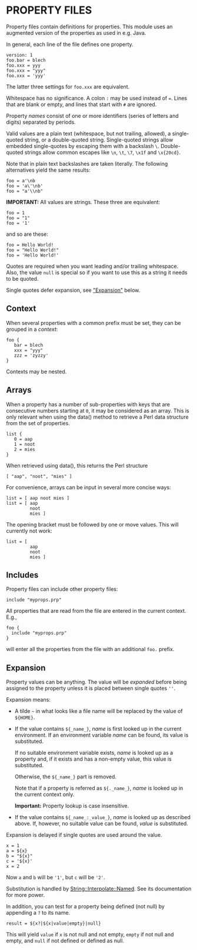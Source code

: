 # PROPERTY FILES

Property files contain definitions for properties. This module uses an
augmented version of the properties as used in e.g. Java.

In general, each line of the file defines one property.

    version: 1
    foo.bar = blech
    foo.xxx = yyy
    foo.xxx = "yyy"
    foo.xxx = 'yyy'

The latter three settings for `foo.xxx` are equivalent.

Whitespace has no significance. A colon `:` may be used instead of
`=`. Lines that are blank or empty, and lines that start with `#`
are ignored.

Property _names_ consist of one or more identifiers (series of
letters and digits) separated by periods.

Valid values are a plain text (whitespace, but not trailing, allowed),
a single-quoted string, or a double-quoted string. Single-quoted
strings allow embedded single-quotes by escaping them with a backslash
`\`. Double-quoted strings allow common escapes like `\n`, `\t`,
`\7`, `\x1f` and `\x{20cd}`.

Note that in plain text backslashes are taken literally. The following
alternatives yield the same results:

    foo = a'\nb
    foo = 'a\'\nb'
    foo = "a'\\nb"

**IMPORTANT:** All values are strings. These three are equivalent:

    foo = 1
    foo = "1"
    foo = '1'

and so are these:

    foo = Hello World!
    foo = "Hello World!"
    foo = 'Hello World!'

Quotes are required when you want leading and/or trailing whitespace.
Also, the value `null` is special so if you want to use this as a string
it needs to be quoted.

Single quotes defer expansion, see ["Expansion"](#expansion) below.

## Context

When several properties with a common prefix must be set, they can be
grouped in a _context_:

    foo {
       bar = blech
       xxx = "yyy"
       zzz = 'zyzzy'
    }

Contexts may be nested.

## Arrays

When a property has a number of sub-properties with keys that are
consecutive numbers starting at `0`, it may be considered as an
array. This is only relevant when using the data() method to retrieve
a Perl data structure from the set of properties.

    list {
       0 = aap
       1 = noot
       2 = mies
    }

When retrieved using data(), this returns the Perl structure

    [ "aap", "noot", "mies" ]

For convenience, arrays can be input in several more concise ways:

    list = [ aap noot mies ]
    list = [ aap
             noot
             mies ]

The opening bracket must be followed by one or move values. This will
currently not work:

    list = [
             aap
             noot
             mies ]

## Includes

Property files can include other property files:

    include "myprops.prp"

All properties that are read from the file are entered in the current
context. E.g.,

    foo {
      include "myprops.prp"
    }

will enter all the properties from the file with an additional `foo.`
prefix.

## Expansion

Property values can be anything. The value will be _expanded_ before
being assigned to the property unless it is placed between single
quotes `''`.

Expansion means:

- A tilde `~` in what looks like a file name will be replaced by the
value of `${HOME}`.
- If the value contains `${_name_}`, _name_ is first looked up in the
current environment. If an environment variable _name_ can be found,
its value is substituted.

    If no suitable environment variable exists, _name_ is looked up as a
    property and, if it exists and has a non-empty value, this value is
    substituted.

    Otherwise, the `${_name_}` part is removed.

    Note that if a property is referred as `${._name_}`, _name_ is
    looked up in the current context only.

    **Important:** Property lookup is case insensitive.

- If the value contains `${_name_:_value_}`, _name_ is looked up as
described above. If, however, no suitable value can be found, _value_
is substituted.

Expansion is delayed if single quotes are used around the value.

    x = 1
    a = ${x}
    b = "${x}"
    c = '${x}'
    x = 2

Now `a` and `b` will be `'1'`, but `c` will be `'2'`.

Substitution is handled by [String::Interpolate::Named](https://metacpan.org/pod/String%3A%3AInterpolate%3A%3ANamed). See its
documentation for more power.

In addition, you can test for a property being defined (not null) by
appending a `?` to its name.

    result = ${x?|${x|value|empty}|null}

This will yield `value` if `x` is not null and not empty, `empty`
if not null and empty, and `null` if not defined or defined as null.

